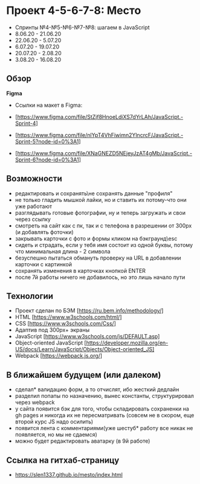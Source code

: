 # Проект 4-5-6-7-8: Место

- Спринты №4-№5-№6-№7-№8: шагаем в JavaScript
- 8.06.20 - 21.06.20
- 22.06.20 - 5.07.20
- 6.07.20 - 19.07.20
- 20.07.20 - 2.08.20
- 3.08.20 - 16.08.20

## Обзор

**Figma**

* Ссылки на макет в Figma:

- [https://www.figma.com/file/StZjf8HnoeLdiXS7dYrLAh/JavaScript.-Sprint-4]

- [https://www.figma.com/file/nlYpT4VhFiwimn2YlncrcF/JavaScript.-Sprint-5?node-id=0%3A1]

- [https://www.figma.com/file/XNaGNEZD5NEjeyJzAT4gMb/JavaScript.-Sprint-6?node-id=0%3A1]

## Возможности

- редактировать и сохранять\не сохранять данные "профиля"
- не только гладить мышкой лайки, но и ставить их потому-что они уже работают
- разглядывать готовые фотографии, ну и теперь загружать и свои через ссылку
- смотреть на сайт как с пк, так и с телефона в разрешении от 300px (и добавлять фоточки)
- закрывать карточки с фото и формы кликом на бэкграунд\esc
- сидеть и страдать, если у тебя имя состоит из одной буквы, потому что минимальная длина - 2 символа
- безуспешно пытаться обмануть проверку на URL в добавлении карточки с картинкой
- сохранять изменения в карточках кнопкой ENTER
- после 7й работы ничего не добавилось, но это лишь начало пути

## Технологии

- Проект сделан по БЭМ [https://ru.bem.info/methodology/]
- HTML [https://www.w3schools.com/html/]
- CSS [https://www.w3schools.com/Css/]
- Адаптив под 300px+ экраны
- JavaScript [https://www.w3schools.com/js/DEFAULT.asp]
- Object-oriented JavaScript [https://developer.mozilla.org/en-US/docs/Learn/JavaScript/Objects/Object-oriented_JS]
- Webpack [https://webpack.js.org/]

## В ближайшем будущем (или далеком)

- сделал* валидацию форм, а то отчислят, ибо жесткий дедлайн
- разделил попапы по назначению, вынес константы, структурировал через webpack
- у сайта появится бэк для того, чтобы складировать сохраненки на gh pages и никогда их не пересматривать (совсем не в скором, еще второй курс JS надо осилить)
- появится лента с комментариями(уже шестуб* работу все никак не появляется, но мы не сдаемся)
- можно будет редактировать аватарку (в 9й работе)

## Ссылка на гитхаб-страницу

- https://slen1337.github.io/mesto/index.html